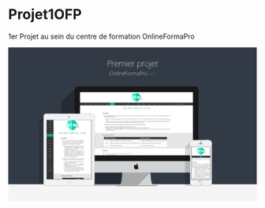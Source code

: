 # Projet1OFP
1er Projet au sein du centre de formation OnlineFormaPro

![alt tag](Projet1Mockup.png)
